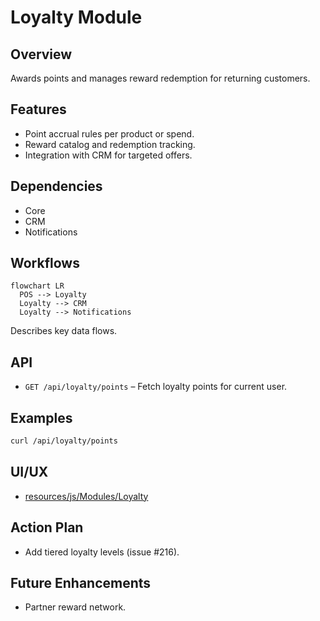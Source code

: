 # Loyalty Module

## Overview
Awards points and manages reward redemption for returning customers.

## Features
- Point accrual rules per product or spend.
- Reward catalog and redemption tracking.
- Integration with CRM for targeted offers.

## Dependencies
- Core
- CRM
- Notifications

## Workflows
```mermaid
flowchart LR
  POS --> Loyalty
  Loyalty --> CRM
  Loyalty --> Notifications
```
Describes key data flows.

## API
- `GET /api/loyalty/points` – Fetch loyalty points for current user.

## Examples
```bash
curl /api/loyalty/points
```

## UI/UX
- [resources/js/Modules/Loyalty](../resources/js/Modules/Loyalty)

## Action Plan
- Add tiered loyalty levels (issue #216).

## Future Enhancements
- Partner reward network.
